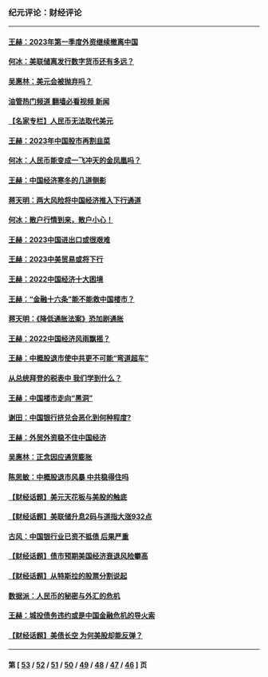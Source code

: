 ### 纪元评论：财经评论
---
#### [王赫：2023年第一季度外资继续撤离中国](../../pages/nsc1026/n13988870.md?05100330) 
#### [何冰：美联储离发行数字货币还有多远？](../../pages/nsc1026/n13986109.md?05100330) 
#### [吴惠林：美元会被抛弃吗？](../../pages/nsc1026/n13984087.md?05100330) 
#### [油管热门频道 翻墙必看视频 新闻](ok?05100330)
#### [【名家专栏】人民币无法取代美元](../../pages/nsc1026/n13974270.md?05100330) 
#### [王赫：2023年中国股市再割韭菜](../../pages/nsc1026/n13965334.md?05100330) 
#### [何冰：人民币能变成一飞冲天的金凤凰吗？](../../pages/nsc1026/n13964999.md?05100330) 
#### [王赫：中国经济寒冬的几道侧影](../../pages/nsc1026/n13932953.md?05100330) 
#### [蒋天明：两大风险将中国经济推入下行通道](../../pages/nsc1026/n13929820.md?05100330) 
#### [何冰：散户行情到来，散户小心！](../../pages/nsc1026/n13928308.md?05100330) 
#### [王赫：2023中国进出口或很艰难](../../pages/nsc1026/n13911515.md?05100330) 
#### [王赫：2023中美贸易或将下行](../../pages/nsc1026/n13899005.md?05100330) 
#### [王赫：2022中国经济十大困境](../../pages/nsc1026/n13883766.md?05100330) 
#### [王赫：“金融十六条”能不能救中国楼市？](../../pages/nsc1026/n13868431.md?05100330) 
#### [蒋天明：《降低通胀法案》恐加剧通胀](../../pages/nsc1026/n13806996.md?05100330) 
#### [王赫：2022中国经济风雨飘摇？](../../pages/nsc1026/n13803207.md?05100330) 
#### [王赫：中概股退市使中共更不可能“弯道超车”](../../pages/nsc1026/n13802858.md?05100330) 
#### [从总统拜登的税表中 我们学到什么？](../../pages/nsc1026/n13773081.md?05100330) 
#### [王赫：中国楼市走向“黑洞”](../../pages/nsc1026/n13770647.md?05100330) 
#### [谢田：中国银行挤兑会恶化到何种程度?](../../pages/nsc1026/n13766965.md?05100330) 
#### [王赫：外贸外资稳不住中国经济](../../pages/nsc1026/n13753933.md?05100330) 
#### [吴惠林：正念因应通货膨胀](../../pages/nsc1026/n13750350.md?05100330) 
#### [陈思敏：中概股退市风暴 中共稳得住吗](../../pages/nsc1026/n13738978.md?05100330) 
#### [【财经话题】美元天花板与美股的触底](../../pages/nsc1026/n13736495.md?05100330) 
#### [【财经话题】美联储升息2码与道指大涨932点](../../pages/nsc1026/n13727377.md?05100330) 
#### [古风：中国银行业已资不抵债 后果严重](../../pages/nsc1026/n13726111.md?05100330) 
#### [【财经话题】债市预期美国经济衰退风险攀高](../../pages/nsc1026/n13698043.md?05100330) 
#### [【财经话题】从特斯拉的股票分割说起](../../pages/nsc1026/n13679733.md?05100330) 
#### [数据派：人民币的秘密与外汇的危机](../../pages/nsc1026/n13667092.md?05100330) 
#### [王赫：城投债务违约或是中国金融危机的导火索](../../pages/nsc1026/n13665322.md?05100330) 
#### [【财经话题】美债长空 为何美股却能反弹？](../../pages/nsc1026/n13665895.md?05100330) 

---
#### 第 [ [53](./53.md?05100330) / [52](./52.md?05100330) / [51](./51.md?05100330) / [50](./50.md?05100330) / [49](./49.md?05100330) / [48](./48.md?05100330) / [47](./47.md?05100330) / [46](./46.md?05100330) ] 页
